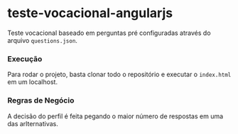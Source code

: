 # teste-vocacional-angularjs

Teste vocacional baseado em perguntas pré configuradas através do arquivo `questions.json`. 


### Execução
Para rodar o projeto, basta clonar todo o repositório e executar o `index.html` em um localhost.


### Regras de Negócio
A decisão do perfil é feita pegando o maior número de respostas em uma das arlternativas. 

